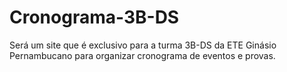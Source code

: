 # Cronograma-3B-DS
Será um site que é exclusivo para a turma 3B-DS da ETE Ginásio Pernambucano para organizar cronograma de eventos e provas.
